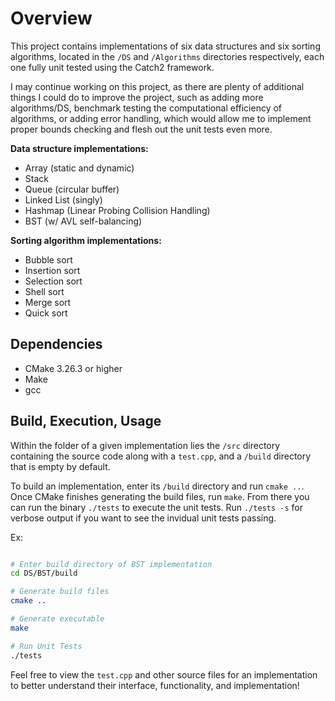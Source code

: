 # Overview

This project contains implementations of six data structures and six sorting algorithms, located in the `/DS` and `/Algorithms` directories respectively, each one fully unit tested using the Catch2 framework.

I may continue working on this project, as there are plenty of additional things I could do to improve the project, such as adding more algorithms/DS, benchmark testing the computational efficiency of algorithms, or adding error handling, which would allow me to implement proper bounds checking and flesh out the unit tests even more.

**Data structure implementations:**
- Array (static and dynamic)
- Stack
- Queue (circular buffer)
- Linked List (singly)
- Hashmap (Linear Probing Collision Handling)
- BST (w/ AVL self-balancing)

**Sorting algorithm implementations:**
- Bubble sort
- Insertion sort
- Selection sort
- Shell sort
- Merge sort
- Quick sort

## Dependencies
- CMake 3.26.3 or higher
- Make
- gcc

## Build, Execution, Usage

Within the folder of a given implementation lies the `/src` directory containing the source code along with a `test.cpp`, and a `/build` directory that is empty by default.

To build an implementation, enter its `/build` directory and run `cmake ..`. Once CMake finishes generating the build files, run `make`. From there you can run the binary `./tests` to execute the unit tests. Run `./tests -s` for verbose output if you want to see the invidual unit tests passing.

Ex:
```bash

# Enter build directory of BST implementation
cd DS/BST/build

# Generate build files
cmake ..

# Generate executable
make

# Run Unit Tests
./tests
```

Feel free to view the `test.cpp` and other source files for an implementation to better understand their interface, functionality, and implementation!
